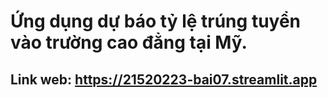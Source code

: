 # Ứng dụng dự báo tỷ lệ trúng tuyển vào trường cao đẳng tại Mỹ.
## Link web: https://21520223-bai07.streamlit.app
